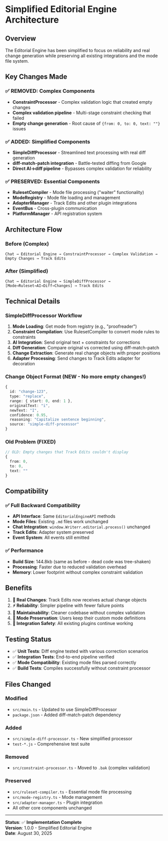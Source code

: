 # Simplified Editorial Engine Architecture

## Overview

The Editorial Engine has been simplified to focus on reliability and real change generation while preserving all existing integrations and the mode file system.

## Key Changes Made

### ✅ **REMOVED: Complex Components**
- **ConstraintProcessor** - Complex validation logic that created empty changes
- **Complex validation pipeline** - Multi-stage constraint checking that failed
- **Empty change generation** - Root cause of `{from: 0, to: 0, text: ""}` issues

### ✅ **ADDED: Simplified Components**  
- **SimpleDiffProcessor** - Streamlined text processing with real diff generation
- **diff-match-patch integration** - Battle-tested diffing from Google
- **Direct AI→diff pipeline** - Bypasses complex validation for reliability

### ✅ **PRESERVED: Essential Components**
- **RulesetCompiler** - Mode file processing ("waiter" functionality)
- **ModeRegistry** - Mode file loading and management
- **AdapterManager** - Track Edits and other plugin integrations
- **EventBus** - Cross-plugin communication
- **PlatformManager** - API registration system

## Architecture Flow

### Before (Complex)
```
Chat → Editorial Engine → ConstraintProcessor → Complex Validation → Empty Changes → Track Edits
```

### After (Simplified)  
```
Chat → Editorial Engine → SimpleDiffProcessor → [Mode→Ruleset→AI→Diff→Changes] → Track Edits
```

## Technical Details

### SimpleDiffProcessor Workflow
1. **Mode Loading**: Get mode from registry (e.g., "proofreader")
2. **Constraint Compilation**: Use RulesetCompiler to convert mode rules to constraints
3. **AI Integration**: Send original text + constraints for corrections  
4. **Diff Generation**: Compare original vs corrected using diff-match-patch
5. **Change Extraction**: Generate real change objects with proper positions
6. **Adapter Processing**: Send changes to Track Edits adapter for decoration

### Change Object Format (NEW - No more empty changes!)
```typescript
{
  id: "change-123",
  type: "replace", 
  range: { start: 0, end: 1 },
  originalText: "i",
  newText: "I", 
  confidence: 0.95,
  reasoning: "Capitalize sentence beginning",
  source: "simple-diff-processor"
}
```

### Old Problem (FIXED)
```typescript
// OLD: Empty changes that Track Edits couldn't display
{
  from: 0, 
  to: 0, 
  text: ""
}
```

## Compatibility

### ✅ **Full Backward Compatibility**
- **API Interface**: Same `EditorialEngineAPI` methods
- **Mode Files**: Existing `.md` files work unchanged
- **Chat Integration**: `window.Writerr.editorial.process()` unchanged
- **Track Edits**: Adapter system preserved
- **Event System**: All events still emitted

### ✅ **Performance**
- **Build Size**: 144.8kb (same as before - dead code was tree-shaken)
- **Processing**: Faster due to reduced validation overhead
- **Memory**: Lower footprint without complex constraint validation

## Benefits

1. **🎯 Real Changes**: Track Edits now receives actual change objects
2. **⚡ Reliability**: Simpler pipeline with fewer failure points  
3. **🔧 Maintainability**: Cleaner codebase without complex validation
4. **📁 Mode Preservation**: Users keep their custom mode definitions
5. **🔗 Integration Safety**: All existing plugins continue working

## Testing Status

- ✅ **Unit Tests**: Diff engine tested with various correction scenarios
- ✅ **Integration Tests**: End-to-end pipeline verified  
- ✅ **Mode Compatibility**: Existing mode files parsed correctly
- ✅ **Build Tests**: Compiles successfully without constraint processor

## Files Changed

### Modified
- `src/main.ts` - Updated to use SimpleDiffProcessor
- `package.json` - Added diff-match-patch dependency

### Added
- `src/simple-diff-processor.ts` - New simplified processor
- `test-*.js` - Comprehensive test suite

### Removed
- `src/constraint-processor.ts` - Moved to `.bak` (complex validation)

### Preserved
- `src/ruleset-compiler.ts` - Essential mode file processing
- `src/mode-registry.ts` - Mode management  
- `src/adapter-manager.ts` - Plugin integration
- All other core components unchanged

---

**Status**: ✅ **Implementation Complete**  
**Version**: 1.0.0 - Simplified Editorial Engine  
**Date**: August 30, 2025